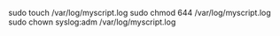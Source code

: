 sudo touch /var/log/myscript.log
sudo chmod 644 /var/log/myscript.log
sudo chown syslog:adm /var/log/myscript.log